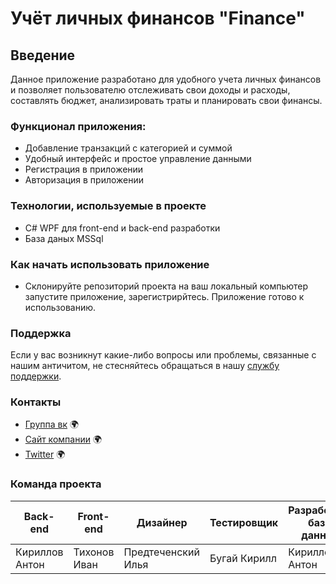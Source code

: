 # Учёт личных финансов "Finance"

## Введение 
Данное приложение разработано для удобного учета личных финансов и позволяет пользователю отслеживать свои доходы и расходы, составлять бюджет, анализировать траты и планировать свои финансы.

### Функционал приложения: 
* Добавление транзакций с категорией и суммой
* Удобный интерфейс и простое управление данными
* Регистрация в приложении
* Авторизация в приложении

### Технологии, используемые в проекте
* C# WPF для front-end и back-end разработки
* База даных MSSql
  
### Как начать использовать приложение
* Склонируйте репозиторий проекта на ваш локальный компьютер запустите приложение, зарегистрирйтесь. Приложение готово к использованию.

### Поддержка
Если у вас возникнут какие-либо вопросы или проблемы, связанные с нашим античитом, не стесняйтесь обращаться в нашу [службу поддержки](http://button3.com).

### Контакты

- [Группа вк](http://button1.com) 🌍
- [Сайт компании](http://button2.com) 🌍
- [Twitter](http://button4.com) 🌍

### Команда проекта
|Back-end|Front-end|Дизайнер|Тестировщик|Разработчик базы данных|
|---|---|---|---|---|
|Кириллов Антон|Тихонов Иван|Предтеченский Илья|Бугай Кирилл|Кириллов Антон|